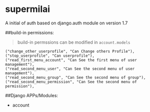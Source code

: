 supermilai
==========

A initial of auth based on django.auth module on version 1.7


##build-in permissions:

> build-in permssions can be modified in `account.models`

```
("change_other_userprofile", "Can Change others Profile"),
("stop_userprofile", "Can userprofile"),
("read_first_menu_account", "Can See the first menu of user management"),
("read_second_menu_user", "Can See the second menu of user management"),
("read_second_menu_group", "Can See the second menu of group"),
("read_second_menu_permission", "Can See the second menu of permission"),
```

##Django APPs/Modules:
- account